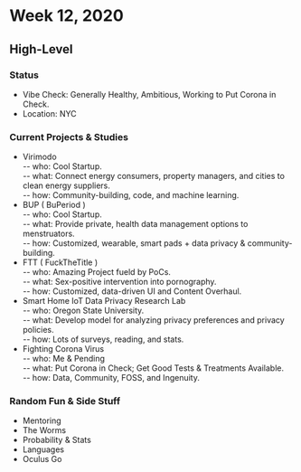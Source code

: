 # Week 12, 2020
## High-Level
### Status
- Vibe Check: Generally Healthy, Ambitious, Working to Put Corona in Check.
- Location: NYC
### Current Projects & Studies
- Virimodo  
-- who: Cool Startup.  
-- what: Connect energy consumers, property managers, and cities to clean energy suppliers.  
-- how: Community-building, code, and machine learning.  
- BUP ( BuPeriod )  
-- who: Cool Startup.  
-- what:  Provide private, health data management options to menstruators.  
-- how:  Customized, wearable, smart pads + data privacy & community-building.  
- FTT ( FuckTheTitle )  
-- who:  Amazing Project fueld by PoCs.  
-- what:  Sex-positive intervention into pornography.  
-- how:  Customized, data-driven UI and Content Overhaul.  
- Smart Home IoT Data Privacy Research Lab  
-- who: Oregon State University.  
-- what: Develop model for analyzing privacy preferences and privacy policies.  
-- how: Lots of surveys, reading, and stats.  
- Fighting Corona Virus  
-- who: Me & Pending  
-- what: Put Corona in Check; Get Good Tests & Treatments Available.  
-- how: Data, Community, FOSS, and Ingenuity.  
### Random Fun & Side Stuff
- Mentoring
- The Worms
- Probability & Stats
- Languages
- Oculus Go
